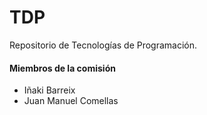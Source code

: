 # TDP

Repositorio de Tecnologías de Programación.
#### Miembros de la comisión
* Iñaki Barreix
* Juan Manuel Comellas



